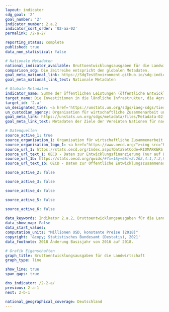 ```yaml
---
layout: indicator    
sdg_goal: '2'    
goal_number: '2'    
indicator_number: 2.a.2    
indicator_sort_order: '02-aa-02'    
permalink: /2-a-2/    

reporting_status: complete    
published: true    
data_non_statistical: false    

# Nationale Metadaten    
national_indicator_available: Bruttoentwicklungsausgaben für die Landwirtschaft    
comparison_sdg: Die Zeitreihe entspricht den globalen Metadaten.    
goal_meta_national_link: https://SdgTestEnvironment.github.io/sdg-indicators/public/MetaDe/2.a.2.pdf    
goal_meta_national_link_text: Nationale Metadaten    

# Globale Metadaten    
indicator_name: Summe der öffentlichen Leistungen (öffentliche Entwicklungszusammenarbeit (ODA) plus sonstige öffentliche Ausgaben) für den Landwirtschaftssektor    
target_name: Die Investitionen in die ländliche Infrastruktur, die Agrarforschung und landwirtschaftliche Beratungsdienste, die Technologieentwicklung sowie Genbanken für Pflanzen und Nutztiere erhöhen, unter anderem durch verstärkte internationale Zusammenarbeit, um die landwirtschaftliche Produktionskapazität in den Entwicklungsländern und insbesondere den am wenigsten entwickelten Ländern zu verbessern    
target_id: '2.a'    
un_designated_tier: <a href='https://unstats.un.org/sdgs/iaeg-sdgs/tier-classification/' title='Klicken Sie hier um weitere Informationen zur UN-Tier-Klassifikation zu erhalten.'  target='_blank'>Tier I</a>    
un_custodian_agency: Organisation für wirtschaftliche Zusammenarbeit und Entwicklung (OECD)    
goal_meta_link: https://unstats.un.org/sdgs/metadata/files/Metadata-02-0A-02.pdf    
goal_meta_link_text: Metadaten der Ziele der Vereinten Nationen für nachhaltige Entwicklung    

# Datenquellen
source_active_1: true
source_organisation_1: Organisation für wirtschaftliche Zusammenarbeit und Entwicklung (OECD)
source_organisation_logo_1: <a href="https://www.oecd.org/"><img src="https://g205sdgs.github.io/sdg-indicators/public/OrgImgDe/oecd.png" alt="Logo oecd" style="height:60px; width:148px"/></a>
source_url_1: https://stats.oecd.org/Index.aspx?DataSetCode=RIOMARKERS
source_url_text_1: OECD - Daten zur Entwicklungsfinanzierung (nur auf Englisch und Französisch verfügbar)
source_url_1b: https://stats.oecd.org/qwids/#?x=1&y=6&f=2:262,4:1,7:2,9:85,3:268,5:3,8:85&q=2:262+4:1,2+7:1,2+9:85+3:51,268+5:3+8:85+1:2,10+6:2010,2011,2012,2013,2014,2015,2016,2017,2018,2019
source_url_text_1b: OECD - Daten zur Öffentliche Entwicklungszusammenarbeit (ODA), Landwirtschaftssektor (nur auf Englisch und Französisch verfügbar)

source_active_2: false

source_active_3: false

source_active_4: false

source_active_5: false

source_active_6: false
    
data_keywords: Indikator 2.a.2, Bruttoentwicklungsausgaben für die Landwirtschaft    
data_show_map: False    
data_start_values:     
computation_units: "Millionen USD, konstante Preise (2018)"    
copyright: '&copy; Statistisches Bundesamt (Destatis), 2021'    
data_footnote: 2018 Änderung Basisjahr von 2016 auf 2018.    

# Grafik Eigenschaften    
graph_title: Bruttoentwicklungsausgaben für die Landwirtschaft    
graph_type: line    

show_line: true
span_gaps: true    

dns_indicator: /2-2-a/
previous: 2-a-1    
next: 2-b-1    

national_geographical_coverage: Deutschland    
---
```


<span></span>